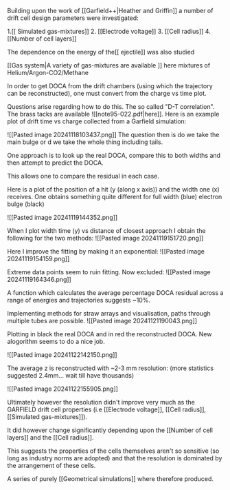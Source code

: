 Building upon the work of [[Garfield++|Heather and Griffin]] a number of drift cell design parameters were investigated:

1.[[ Simulated gas-mixtures]]
2. [[Electrode voltage]]
3. [[Cell radius]]
4. [[Number of cell layers]]

The dependence on the energy of the[[ ejectile]] was also studied

[[Gas system|A variety of gas-mixtures are available ]] here mixtures of Helium/Argon-CO2/Methane

In order to get DOCA from the drift chambers (using which the trajectory can be reconstructed), one must convert from the charge vs time plot.

Questions arise regarding how to do this. The so called "D-T correlation". The brass tacks are available ![[note95-022.pdf|here]].
Here is an example plot of drift time vs charge collected from a Garfield simulation:

![[Pasted image 20241118103437.png]]
The question then is do we take the main bulge or d we take the whole thing including tails.

One approach is to look up the real DOCA, compare this to both widths and then attempt to predict the DOCA. 

This allows one to compare the residual in each case.

Here is a plot of the position of a hit (y (along x axis)) and the width one (x) receives. One obtains something quite different for full width (blue) electron bulge (black)

![[Pasted image 20241119144352.png]]


When I plot width time (y) vs distance of closest approach I obtain the following for the two methods:
![[Pasted image 20241119151720.png]]

Here I improve the fitting by making it an exponential: ![[Pasted image 20241119154159.png]]

Extreme data points seem to ruin fitting. Now excluded:
![[Pasted image 20241119164346.png]]

A function which calculates the average percentage DOCA residual across a range of energies and trajectories suggests ~10%.

Implementing methods for straw arrays and visualisation, paths through multiple tubes are possible.
![[Pasted image 20241121190043.png]]

Plotting in black the real DOCA and in red the reconstructed DOCA. New alogorithm seems to do a nice job.

![[Pasted image 20241122142150.png]]


The average z is reconstructed with ~2-3 mm resolution:  (more statistics suggested 2.4mm... wait till have thousands) 

![[Pasted image 20241122155905.png]]

Ultimately however the resolution didn't improve very much as the GARFIELD drift cell properties (i.e [[Electrode voltage]],  [[Cell radius]], [[Simulated gas-mixtures]]).

It did however change significantly depending upon the [[Number of cell layers]] and the [[Cell radius]].

This suggests the properties of the cells themselves aren't so sensitive (so long as industry norms are adopted) and that the resolution is dominated by the arrangement of these cells.

A series of purely [[Geometrical simulations]] where therefore produced.

